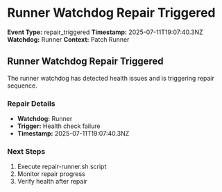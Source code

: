 # Runner Watchdog Repair Triggered

**Event Type:** repair_triggered
**Timestamp:** 2025-07-11T19:07:40.3NZ
**Watchdog:** Runner
**Context:** Patch Runner


## Runner Watchdog Repair Triggered

The runner watchdog has detected health issues and is triggering repair sequence.

### Repair Details
- **Watchdog:** Runner
- **Trigger:** Health check failure
- **Timestamp:** 2025-07-11T19:07:40.3NZ

### Next Steps
1. Execute repair-runner.sh script
2. Monitor repair progress
3. Verify health after repair


